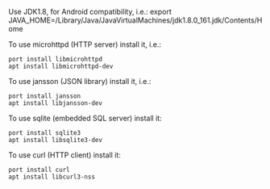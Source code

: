 Use JDK1.8, for Android compatibility, i.e.:
    export JAVA_HOME=/Library/Java/JavaVirtualMachines/jdk1.8.0_161.jdk/Contents/Home

To use microhttpd  (HTTP server) install it, i.e.:

    port install libmicrohttpd
    apt install libmicrohttpd-dev

To use jansson (JSON library) install it, i.e.:

    port install jansson
    apt install libjansson-dev

To use sqlite (embedded SQL server) install it:

    port install sqlite3
    apt install libsqlite3-dev

To use curl (HTTP client) install it:

    port install curl
    apt install libcurl3-nss
